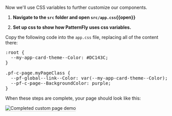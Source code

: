 Now we'll use CSS variables to further customize our components.

1) <strong>Navigate to the `src` folder and open `src/app.css`{{open}}</strong>

2) <strong>Set up css to show how PatternFly uses css variables.</strong>

Copy the following code into the `app.css` file, replacing all of the content there:

<pre class="file" data-filename="src/app.css" data-target="replace">
:root {
  --my-app-card-theme--Color: #DC143C;
}

.pf-c-page.myPageClass {
  --pf-global--link--Color: var(--my-app-card-theme--Color);
  --pf-c-page--BackgroundColor: purple;
}
</pre>

When these steps are complete, your page should look like this:

<img src="react-customize/assets/step4.png" alt="Completed custom page demo" style="box-shadow: rgba(3, 3, 3, 0.2) 0px 1.25px 2.5px 0px;" />
